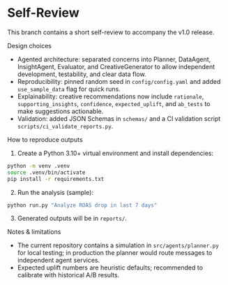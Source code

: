 # Self-Review

This branch contains a short self-review to accompany the v1.0 release.

Design choices

- Agented architecture: separated concerns into Planner, DataAgent, InsightAgent, Evaluator, and CreativeGenerator to allow independent development, testability, and clear data flow.
- Reproducibility: pinned random seed in `config/config.yaml` and added `use_sample_data` flag for quick runs.
- Explainability: creative recommendations now include `rationale`, `supporting_insights`, `confidence`, `expected_uplift`, and `ab_tests` to make suggestions actionable.
- Validation: added JSON Schemas in `schemas/` and a CI validation script `scripts/ci_validate_reports.py`.

How to reproduce outputs

1. Create a Python 3.10+ virtual environment and install dependencies:

```bash
python -m venv .venv
source .venv/bin/activate
pip install -r requirements.txt
```

2. Run the analysis (sample):

```bash
python run.py "Analyze ROAS drop in last 7 days"
```

3. Generated outputs will be in `reports/`.

Notes & limitations

- The current repository contains a simulation in `src/agents/planner.py` for local testing; in production the planner would route messages to independent agent services.
- Expected uplift numbers are heuristic defaults; recommended to calibrate with historical A/B results.

